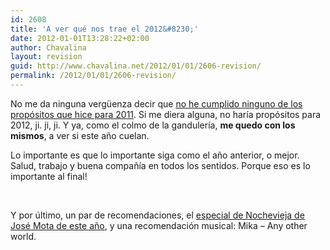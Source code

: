```yaml
---
id: 2608
title: 'A ver qué nos trae el 2012&#8230;'
date: 2012-01-01T13:28:22+02:00
author: Chavalina
layout: revision
guid: http://www.chavalina.net/2012/01/01/2606-revision/
permalink: /2012/01/01/2606-revision/
---
```

No me da ninguna vergüenza decir que [no he cumplido ninguno de los propósitos que hice para 2011](http://www.chavalina.net/2010/12/31/todo-pasa-y-todo-queda/). Si me diera alguna, no haría propósitos para 2012, ji. ji, ji. Y ya, como el colmo de la gandulería, **me quedo con los mismos**, a ver si este año cuelan.

Lo importante es que lo importante siga como el año anterior, o mejor. Salud, trabajo y buena compañía en todos los sentidos. Porque eso es lo importante al final!

&nbsp;

Y por último, un par de recomendaciones, el <a href="http://www.rtve.es/alacarta/videos/especiales-nochevieja-con-jose-mota/especial-nochevieja-jose-mota-seven-siete-pecados-capitales-provincia/1285081/" target="_blank">especial de Nochevieja de José Mota de este año</a>, y una recomendación musical: Mika &#8211; Any other world.